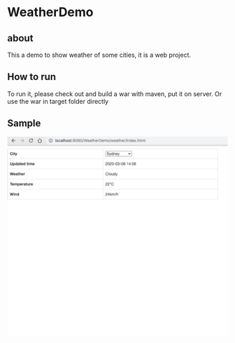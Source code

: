 # WeatherDemo
## about
This a demo to show weather of some cities, it is a web project.
## How to run
To run it, please check out and build a war with maven, put it on server.
Or use the war in target folder directly
## Sample
<img src="https://github.com/leoSRM/WeatherDemo/raw/master/sample.png"/>
